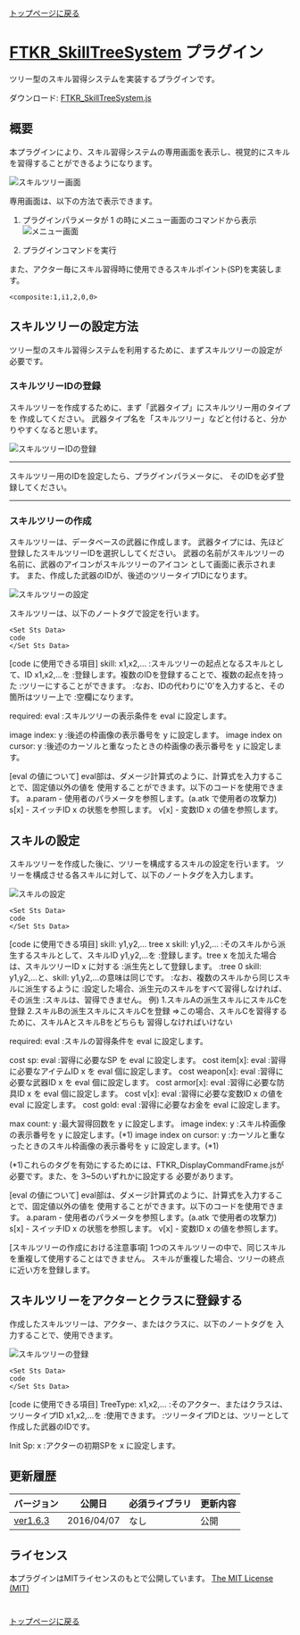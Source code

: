 [トップページに戻る](README.ja.md)

# [FTKR_SkillTreeSystem](FTKR_SkillTreeSystem.js) プラグイン

ツリー型のスキル習得システムを実装するプラグインです。

ダウンロード: [FTKR_SkillTreeSystem.js](https://raw.githubusercontent.com/futokoro/RPGMaker/master/FTKR_SkillTreeSystem.js)

## 概要

本プラグインにより、スキル習得システムの専用画面を表示し、視覚的にスキルを習得することができるようになります。

![スキルツリー画面](image/FTKR_SkillTreeSystem_v1_6_0_N01_img001.jpg)

専用画面は、以下の方法で表示できます。

1. プラグインパラメータ<Show Skill Command>が 1 の時にメニュー画面のコマンドから表示
![メニュー画面](image/FTKR_SkillTreeSystem_v1_6_0_N01_img002.jpg)

2. プラグインコマンドを実行
<STS Open>
<STS スキルツリー画面表示>

また、アクター毎にスキル習得時に使用できるスキルポイント(SP)を実装します。

```
<composite:1,i1,2,0,0>
```

## スキルツリーの設定方法

ツリー型のスキル習得システムを利用するために、まずスキルツリーの設定が
必要です。

### スキルツリーIDの登録

スキルツリーを作成するために、まず「武器タイプ」にスキルツリー用のタイプを
作成してください。
武器タイプ名を「スキルツリー」などと付けると、分かりやすくなると思います。

![スキルツリーIDの登録](image/FTKR_SkillTreeSystem_v1_6_0_N02_img001.jpg)

**********************************************************************
スキルツリー用のIDを設定したら、プラグインパラメータ<Skill Tree Id>に、
そのIDを必ず登録してください。
**********************************************************************

### スキルツリーの作成

スキルツリーは、データベースの武器に作成します。
武器タイプには、先ほど登録したスキルツリーIDを選択ししてください。
武器の名前がスキルツリーの名前に、武器のアイコンがスキルツリーのアイコン
として画面に表示されます。
また、作成した武器のIDが、後述のツリータイプIDになります。

![スキルツリーの設定](image/FTKR_SkillTreeSystem_v1_6_0_N02_img002.jpg)

スキルツリーは、以下のノートタグで設定を行います。

```
<Set Sts Data>
code
</Set Sts Data>
```

[code に使用できる項目]
skill: x1,x2,...
   :スキルツリーの起点となるスキルとして、ID x1,x2,...を
   :登録します。複数のIDを登録することで、複数の起点を持った
   :ツリーにすることができます。
   :なお、IDの代わりに'0'を入力すると、その箇所はツリー上で
   :空欄になります。

required: eval
   :スキルツリーの表示条件を eval に設定します。

image index: y
   :後述の枠画像の表示番号を y に設定します。
image index on cursor: y
   :後述のカーソルと重なったときの枠画像の表示番号を y に設定します。

[eval の値について]
eval部は、ダメージ計算式のように、計算式を入力することで、固定値以外の値を
使用することができます。以下のコードを使用できます。
 a.param - 使用者のパラメータを参照します。(a.atk で使用者の攻撃力)
 s[x]    - スイッチID x の状態を参照します。
 v[x]    - 変数ID x の値を参照します。

## スキルの設定

スキルツリーを作成した後に、ツリーを構成するスキルの設定を行います。
ツリーを構成させる各スキルに対して、以下のノートタグを入力します。

![スキルの設定](image/FTKR_SkillTreeSystem_v1_6_0_N02_img003.jpg)

```
<Set Sts Data>
code
</Set Sts Data>
```

[code に使用できる項目]
skill: y1,y2,...
tree x skill: y1,y2,...
   :そのスキルから派生するスキルとして、スキルID y1,y2,...を
   :登録します。tree x を加えた場合は、スキルツリーID x に対する
   :派生先として登録します。
   :tree 0 skill: y1,y2,...と、skill: y1,y2,...の意味は同じです。
   :なお、複数のスキルから同じスキルに派生するように
   :設定した場合、派生元のスキルをすべて習得しなければ、その派生
   :スキルは、習得できません。
例)
1.スキルAの派生スキルにスキルCを登録
2.スキルBの派生スキルにスキルCを登録
⇒この場合、スキルCを習得するために、スキルAとスキルBをどちらも
  習得しなければいけない

required: eval
   :スキルの習得条件を eval に設定します。

cost sp: eval
   :習得に必要なSP を eval に設定します。
cost item[x]: eval
   :習得に必要なアイテムID x を eval 個に設定します。
cost weapon[x]: eval
   :習得に必要な武器ID x を eval 個に設定します。
cost armor[x]: eval
   :習得に必要な防具ID x を eval 個に設定します。
cost v[x]: eval
   :習得に必要な変数ID x の値を eval に設定します。
cost gold: eval
   :習得に必要なお金を eval に設定します。

max count: y
   :最大習得回数を y に設定します。
image index: y
   :スキル枠画像の表示番号を y に設定します。(*1)
image index on cursor: y
   :カーソルと重なったときのスキル枠画像の表示番号を y に設定します。(*1)

(*1)これらのタグを有効にするためには、FTKR_DisplayCommandFrame.jsが
    必要です。また、<Skill Frame Type>を 3~5のいずれかに設定する
    必要があります。


[eval の値について]
eval部は、ダメージ計算式のように、計算式を入力することで、固定値以外の値を
使用することができます。以下のコードを使用できます。
 a.param - 使用者のパラメータを参照します。(a.atk で使用者の攻撃力)
 s[x]    - スイッチID x の状態を参照します。
 v[x]    - 変数ID x の値を参照します。


[スキルツリーの作成における注意事項]
1つのスキルツリーの中で、同じスキルを重複して使用することはできません。
スキルが重複した場合、ツリーの終点に近い方を登録します。


## スキルツリーをアクターとクラスに登録する

作成したスキルツリーは、アクター、またはクラスに、以下のノートタグを
入力することで、使用できます。

![スキルツリーの登録](image/FTKR_SkillTreeSystem_v1_6_0_N02_img003.jpg)

```
<Set Sts Data>
code
</Set Sts Data>
```

[code に使用できる項目]
TreeType: x1,x2,...
   :そのアクター、またはクラスは、ツリータイプID x1,x2,...を
   :使用できます。
   :ツリータイプIDとは、ツリーとして作成した武器のIDです。

Init Sp: x
   :アクターの初期SPを x に設定します。


## 更新履歴

| バージョン | 公開日 | 必須ライブラリ | 更新内容 |
| --- | --- | --- | --- |
| [ver1.6.3](FTKR_SkillTreeSystem.js) | 2016/04/07 | なし | 公開 |


## ライセンス

本プラグインはMITライセンスのもとで公開しています。
[The MIT License (MIT)](https://opensource.org/licenses/mit-license.php)


#
[トップページに戻る](README.ja.md)